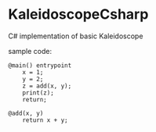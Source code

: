 # KaleidoscopeCsharp
C# implementation of basic Kaleidoscope

sample code:
```
@main() entrypoint
    x = 1;
    y = 2;
    z = add(x, y);
    print(z);
    return;

@add(x, y)
    return x + y;
```